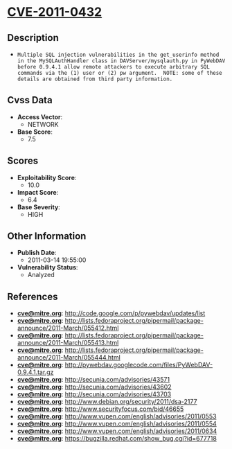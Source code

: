 
# [CVE-2011-0432](https://cve.mitre.org/cgi-bin/cvename.cgi?name=CVE-2011-0432)

## Description

- `Multiple SQL injection vulnerabilities in the get_userinfo method in the MySQLAuthHandler class in DAVServer/mysqlauth.py in PyWebDAV before 0.9.4.1 allow remote attackers to execute arbitrary SQL commands via the (1) user or (2) pw argument.  NOTE: some of these details are obtained from third party information.`

## Cvss Data

- **Access Vector**:
  - NETWORK
- **Base Score**:
  - 7.5

## Scores

- **Exploitability Score**:
  - 10.0
- **Impact Score**:
  - 6.4
- **Base Severity**:
  - HIGH

## Other Information

- **Publish Date**:
  - 2011-03-14 19:55:00
- **Vulnerability Status**:
  - Analyzed

## References

- **cve@mitre.org**: http://code.google.com/p/pywebdav/updates/list
- **cve@mitre.org**: http://lists.fedoraproject.org/pipermail/package-announce/2011-March/055412.html
- **cve@mitre.org**: http://lists.fedoraproject.org/pipermail/package-announce/2011-March/055413.html
- **cve@mitre.org**: http://lists.fedoraproject.org/pipermail/package-announce/2011-March/055444.html
- **cve@mitre.org**: http://pywebdav.googlecode.com/files/PyWebDAV-0.9.4.1.tar.gz
- **cve@mitre.org**: http://secunia.com/advisories/43571
- **cve@mitre.org**: http://secunia.com/advisories/43602
- **cve@mitre.org**: http://secunia.com/advisories/43703
- **cve@mitre.org**: http://www.debian.org/security/2011/dsa-2177
- **cve@mitre.org**: http://www.securityfocus.com/bid/46655
- **cve@mitre.org**: http://www.vupen.com/english/advisories/2011/0553
- **cve@mitre.org**: http://www.vupen.com/english/advisories/2011/0554
- **cve@mitre.org**: http://www.vupen.com/english/advisories/2011/0634
- **cve@mitre.org**: https://bugzilla.redhat.com/show_bug.cgi?id=677718
